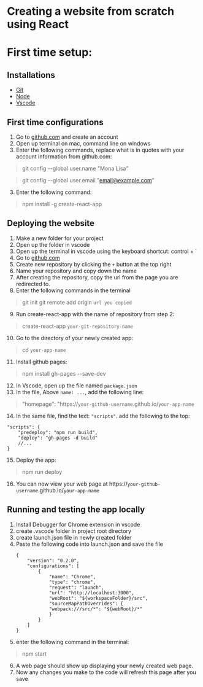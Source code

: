 # Creating a website from scratch using React

# First time setup: 

<h2> Installations </h2>

* [Git](https://git-scm.com/downloads)
* [Node](https://nodejs.org/en/download/)
* [Vscode](https://code.visualstudio.com/)

<h2> First time configurations </h2>

1. Go to [github.com](https://github.com) and create an account
1. Open up terminal on mac, command line on windows 
2. Enter the following commands, replace what is in quotes with your account information from github.com:
> git config --global user.name "Mona Lisa"

> git config --global user.email "email@example.com"
3. Enter the following command:
> npm install -g create-react-app

<h2> Deploying the website </h2>

1. Make a new folder for your project
2. Open up the folder in vscode 
3. Open up the terminal in vscode using the keyboard shortcut: control + `
4. Go to [github.com](https://github.com)
5. Create new repository by clicking the `+` button at the top right
6. Name your repository and copy down the name
7. After creating the repository, copy the url from the page you are redirected to. 
8. Enter the following commands in the terminal 
> git init
> git remote add origin `url you copied`
9. Run create-react-app with the name of repository from step 2: 
>create-react-app `your-git-repository-name`
10. Go to the directory of your newly created app:
> cd `your-app-name`
11. Install github pages:
> npm install gh-pages --save-dev
12. In Vscode, open up the file named `package.json`
13. In the file, Above `name: ...`, add the following line:
> "homepage": "https://`your-github-username`.github.io/`your-app-name`
14. In the same file, find the text: `"scripts"`. add the following to the top: 
```
"scripts": {
    "predeploy": "npm run build",
    "deploy": "gh-pages -d build"
    //...
}
```
15. Deploy the app: 
> npm run deploy
16. You can now view your web page at https://`your-github-username`.github.io/`your-app-name`

<h2> Running and testing the app locally </h2>

1. Install Debugger for Chrome extension in vscode
2. create .vscode folder in project root directory 
3. create launch.json file in newly created folder 
4. Paste the following code into launch.json and save the file
    ```
    {
        "version": "0.2.0",
        "configurations": [
            {
                "name": "Chrome",
                "type": "chrome",
                "request": "launch",
                "url": "http://localhost:3000",
                "webRoot": "${workspaceFolder}/src",
                "sourceMapPathOverrides": {
                "webpack:///src/*": "${webRoot}/*"
                }
            }
        ]
    }
    ```
5. enter the following command in the terminal:
> npm start
6. A web page should show up displaying your newly created web page.
7. Now any changes you make to the code will refresh this page after you save 